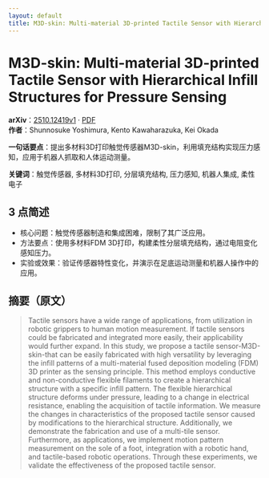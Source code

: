 ```yaml
---
layout: default
title: M3D-skin: Multi-material 3D-printed Tactile Sensor with Hierarchical Infill Structures for Pressure Sensing
---
```


# M3D-skin: Multi-material 3D-printed Tactile Sensor with Hierarchical Infill Structures for Pressure Sensing
**arXiv**：[2510.12419v1](https://arxiv.org/abs/2510.12419) · [PDF](https://arxiv.org/pdf/2510.12419.pdf)  
**作者**：Shunnosuke Yoshimura, Kento Kawaharazuka, Kei Okada  

**一句话要点**：提出多材料3D打印触觉传感器M3D-skin，利用填充结构实现压力感知，应用于机器人抓取和人体运动测量。

**关键词**：触觉传感器, 多材料3D打印, 分层填充结构, 压力感知, 机器人集成, 柔性电子

## 3 点简述
- 核心问题：触觉传感器制造和集成困难，限制了其广泛应用。
- 方法要点：使用多材料FDM 3D打印，构建柔性分层填充结构，通过电阻变化感知压力。
- 实验或效果：验证传感器特性变化，并演示在足底运动测量和机器人操作中的应用。

## 摘要（原文）

> Tactile sensors have a wide range of applications, from utilization in
> robotic grippers to human motion measurement. If tactile sensors could be
> fabricated and integrated more easily, their applicability would further
> expand. In this study, we propose a tactile sensor-M3D-skin-that can be easily
> fabricated with high versatility by leveraging the infill patterns of a
> multi-material fused deposition modeling (FDM) 3D printer as the sensing
> principle. This method employs conductive and non-conductive flexible filaments
> to create a hierarchical structure with a specific infill pattern. The flexible
> hierarchical structure deforms under pressure, leading to a change in
> electrical resistance, enabling the acquisition of tactile information. We
> measure the changes in characteristics of the proposed tactile sensor caused by
> modifications to the hierarchical structure. Additionally, we demonstrate the
> fabrication and use of a multi-tile sensor. Furthermore, as applications, we
> implement motion pattern measurement on the sole of a foot, integration with a
> robotic hand, and tactile-based robotic operations. Through these experiments,
> we validate the effectiveness of the proposed tactile sensor.

